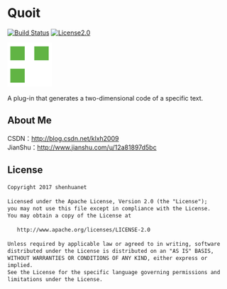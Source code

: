 # Quoit
[![Build Status](https://img.shields.io/badge/build-developing-yellowgreen.svg)](#)
[![License2.0](https://img.shields.io/badge/license-Apache%202.0-blue.svg)](https://www.apache.org/licenses/LICENSE-2.0.html)

![](https://github.com/shenhuanet/Quoit-idea/blob/master/.idea/icon.png)

A plug-in that generates a two-dimensional code of a specific text.

## About Me
CSDN：http://blog.csdn.net/klxh2009<br>
JianShu：http://www.jianshu.com/u/12a81897d5bc

## License

    Copyright 2017 shenhuanet

    Licensed under the Apache License, Version 2.0 (the "License");
    you may not use this file except in compliance with the License.
    You may obtain a copy of the License at

       http://www.apache.org/licenses/LICENSE-2.0

    Unless required by applicable law or agreed to in writing, software
    distributed under the License is distributed on an "AS IS" BASIS,
    WITHOUT WARRANTIES OR CONDITIONS OF ANY KIND, either express or implied.
    See the License for the specific language governing permissions and
    limitations under the License.